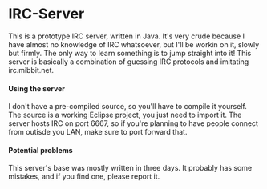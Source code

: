 IRC-Server
==========
This is a prototype IRC server, written in Java. It's very crude because I have almost no knowledge of IRC whatsoever,
but I'll be workin on it, slowly but firmly. The only way to learn something is to jump straight into it! This server is basically a combination of guessing IRC protocols and imitating irc.mibbit.net. 

#### Using the server
I don't have a pre-compiled source, so you'll have to compile it yourself. The source is a working Eclipse project, you just need to import it. The server hosts IRC on port 6667, so if you're planning to have people connect from outisde you LAN, make sure to port forward that.

#### Potential problems
This server's base was mostly written in three days. It probably has some mistakes, and if you find one, please report it.


